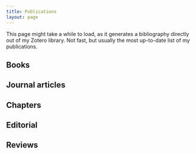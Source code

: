 ```yaml
---
title: Publications 
layout: page
---
```


This page might take a while to load, as it generates a bibliography directly out of my Zotero library. Not fast, but usually the most up-to-date list of my publications.

## Books

<script src="http://bibbase.org/show?bib=https%3A%2F%2Fapi.zotero.org%2Fusers%2F29527%2Fcollections%2F2CTSQS6E%2Fitems%3Fkey%3DS3GobiioCxSdElCoDrZVcVoD%26format%3Dbibtex%26limit%3D100&jsonp=1"></script> 

## Journal articles

<script src="http://bibbase.org/show?bib=https%3A%2F%2Fapi.zotero.org%2Fusers%2F29527%2Fcollections%2FZKIJGDGN%2Fitems%3Fkey%3DS3GobiioCxSdElCoDrZVcVoD%26format%3Dbibtex%26limit%3D100&jsonp=1"></script> 

## Chapters

<script src="http://bibbase.org/show?bib=https%3A%2F%2Fapi.zotero.org%2Fusers%2F29527%2Fcollections%2FUKEQV3FC%2Fitems%3Fkey%3DS3GobiioCxSdElCoDrZVcVoD%26format%3Dbibtex%26limit%3D100&jsonp=1"></script> 

## Editorial

<script src="http://bibbase.org/show?bib=https%3A%2F%2Fapi.zotero.org%2Fusers%2F29527%2Fcollections%2FQTTC6UFC%2Fitems%3Fkey%3DS3GobiioCxSdElCoDrZVcVoD%26format%3Dbibtex%26limit%3D100&jsonp=1"></script> 

## Reviews

<script src="http://bibbase.org/show?bib=https%3A%2F%2Fapi.zotero.org%2Fusers%2F29527%2Fcollections%2FSV9STP6R%2Fitems%3Fkey%3DS3GobiioCxSdElCoDrZVcVoD%26format%3Dbibtex%26limit%3D100&jsonp=1"></script> 

